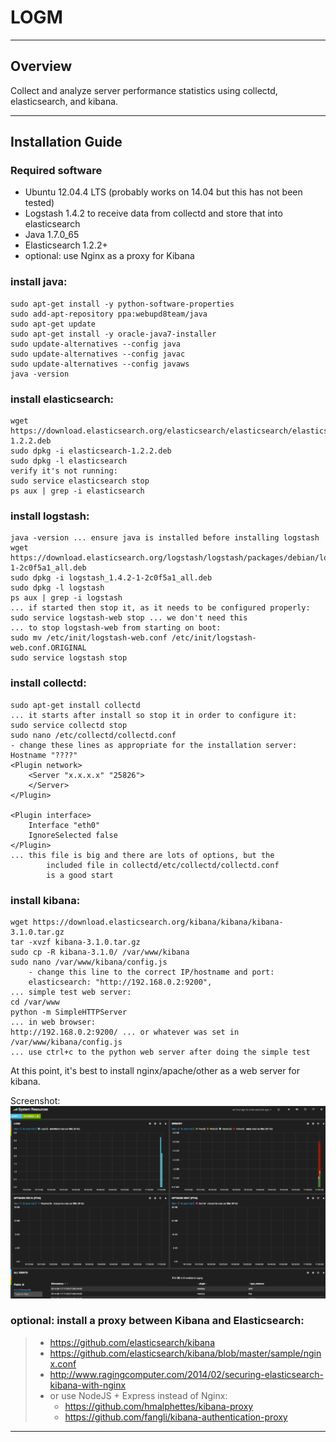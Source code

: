 # LOGM

***

## Overview

Collect and analyze server performance statistics using collectd, elasticsearch, and kibana.

***

## Installation Guide

### Required software
* Ubuntu 12.04.4 LTS (probably works on 14.04 but this has not been tested)
* Logstash 1.4.2 to receive data from collectd and store that into elasticsearch
* Java 1.7.0_65
* Elasticsearch 1.2.2+
* optional: use Nginx as a proxy for Kibana

### install java:
```
sudo apt-get install -y python-software-properties
sudo add-apt-repository ppa:webupd8team/java
sudo apt-get update
sudo apt-get install -y oracle-java7-installer
sudo update-alternatives --config java
sudo update-alternatives --config javac
sudo update-alternatives --config javaws
java -version
```

### install elasticsearch:
```
wget https://download.elasticsearch.org/elasticsearch/elasticsearch/elasticsearch-1.2.2.deb
sudo dpkg -i elasticsearch-1.2.2.deb
sudo dpkg -l elasticsearch
verify it's not running:
sudo service elasticsearch stop
ps aux | grep -i elasticsearch
```

### install logstash:
```
java -version ... ensure java is installed before installing logstash
wget https://download.elasticsearch.org/logstash/logstash/packages/debian/logstash_1.4.2-1-2c0f5a1_all.deb
sudo dpkg -i logstash_1.4.2-1-2c0f5a1_all.deb
sudo dpkg -l logstash
ps aux | grep -i logstash
... if started then stop it, as it needs to be configured properly:
sudo service logstash-web stop ... we don't need this
... to stop logstash-web from starting on boot:
sudo mv /etc/init/logstash-web.conf /etc/init/logstash-web.conf.ORIGINAL
sudo service logstash stop
```

### install collectd:
```
sudo apt-get install collectd
... it starts after install so stop it in order to configure it:
sudo service collectd stop
sudo nano /etc/collectd/collectd.conf
- change these lines as appropriate for the installation server:
Hostname "????"
<Plugin network>
	<Server "x.x.x.x" "25826">
	</Server>
</Plugin>

<Plugin interface>
	Interface "eth0"
	IgnoreSelected false
</Plugin>
... this file is big and there are lots of options, but the
		included file in collectd/etc/collectd/collectd.conf
		is a good start
```

### install kibana:
```
wget https://download.elasticsearch.org/kibana/kibana/kibana-3.1.0.tar.gz
tar -xvzf kibana-3.1.0.tar.gz
sudo cp -R kibana-3.1.0/ /var/www/kibana
sudo nano /var/www/kibana/config.js
	- change this line to the correct IP/hostname and port:
	elasticsearch: "http://192.168.0.2:9200",
... simple test web server:
cd /var/www
python -m SimpleHTTPServer
... in web browser:
http://192.168.0.2:9200/ ... or whatever was set in /var/www/kibana/config.js
... use ctrl+c to the python web server after doing the simple test
```

At this point, it's best to install nginx/apache/other as a web server for kibana.

Screenshot:
![kibana](collectd_kibana_dashboard.png)


### optional: install a proxy between Kibana and Elasticsearch:
>   * https://github.com/elasticsearch/kibana
>   * https://github.com/elasticsearch/kibana/blob/master/sample/nginx.conf
>   * http://www.ragingcomputer.com/2014/02/securing-elasticsearch-kibana-with-nginx
>   * or use NodeJS + Express instead of Nginx:
>     * https://github.com/hmalphettes/kibana-proxy
>     * https://github.com/fangli/kibana-authentication-proxy

***
